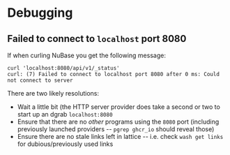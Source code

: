 # Debugging

## Failed to connect to `localhost` port 8080

If when curling NuBase you get the following message:

```
curl 'localhost:8080/api/v1/_status'
curl: (7) Failed to connect to localhost port 8080 after 0 ms: Could not connect to server
```

There are two likely resolutions:

- Wait a little bit (the HTTP server provider does take a second or two to start up an dgrab `localhost:8080`
- Ensure that there are no *other* programs using the `8080` port (including previously launched providers -- `pgrep ghcr_io` should reveal those)
- Ensure there are no stale links left in lattice -- i.e. check `wash get links` for dubious/previously used links
